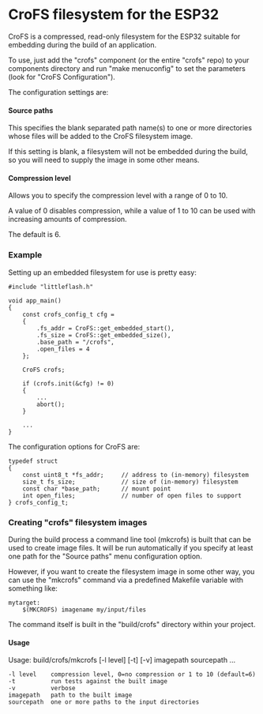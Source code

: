 # CroFS filesystem for the ESP32
CroFS is a compressed, read-only filesystem for the ESP32 suitable for
embedding during the build of an application.

To use, just add the "crofs" component (or the entire "crofs" repo) to your
components directory and run "make menuconfig" to set the parameters (look
for "CroFS Configuration").

The configuration settings are:

#### Source paths
This specifies the blank separated path name(s) to one or more directories whose
files will be added to the CroFS filesystem image.

If this setting is blank, a filesystem will not be embedded during the build, so
you will need to supply the image in some other means.

#### Compression level
Allows you to specify the compression level with a range of 0 to 10.

A value of 0 disables compression, while a value of 1 to 10 can be used
with increasing amounts of compression.

The default is 6.

### Example

Setting up an embedded filesystem for use is pretty easy:

```
#include "littleflash.h"

void app_main()
{
    const crofs_config_t cfg =
    {
        .fs_addr = CroFS::get_embedded_start(),
        .fs_size = CroFS::get_embedded_size(),
        .base_path = "/crofs",
        .open_files = 4
    };

    CroFS crofs;

    if (crofs.init(&cfg) != 0)
    {
        ...
        abort();
    }

    ...
}
```

The configuration options for CroFS are:

```
typedef struct
{
    const uint8_t *fs_addr;     // address to (in-memory) filesystem
    size_t fs_size;             // size of (in-memory) filesystem
    const char *base_path;      // mount point
    int open_files;             // number of open files to support
} crofs_config_t;
```

### Creating "crofs" filesystem images

During the build process a command line tool (mkcrofs) is built that
can be used to create image files.  It will be run automatically if
you specify at least one path for the "Source paths" menu configuration
option.

However, if you want to create the filesystem image in some other way,
you can use the "mkcrofs" command via a predefined Makefile variable
with something like:

```
mytarget:
    $(MKCROFS) imagename my/input/files
```

The command itself is built in the "build/crofs" directory within your
project.

#### Usage

Usage: build/crofs/mkcrofs [-l level] [-t] [-v] imagepath sourcepath ...

    -l level    compression level, 0=no compression or 1 to 10 (default=6)
    -t          run tests against the built image
    -v          verbose
    imagepath   path to the built image
    sourcepath  one or more paths to the input directories


